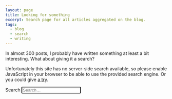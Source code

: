 ```yaml
---
layout: page
title: Looking for something
excerpt: Search page for all articles aggregated on the blog.
tags:
  - blog
  - search
  - writing
---
```


In almost 300 posts, I probably have written something at least a bit interesting. What about giving it a search?

<noscript>Unfortunately this site has no server-side search available, so please enable JavaScript in your browser to be able to use the provided search engine. Or you could give <a href="https://cse.google.com/cse/publicurl?cx=009396935484082696627:sfmsndgcu2q" target="_blank" rel="noopener noreferrer">a try</a>.</noscript>

<div class="search-container" id="search-container">
  <label for="search-input" class="search-label visually-hidden">Search</label>
  <input type="text" id="search-input" class="search-input" placeholder="Search…" role="search" autofocus>
  <ul id="results-container" class="search-results  articles  list"></ul>
</div>

<script>
document.addEventListener('DOMContentLoaded', function () {
  loadJS('{{ "/assets/js/vendors/jekyll-search.js" | prepend: site.baseurl }}', search)
});

function search () {
  SimpleJekyllSearch({
    searchInput: document.getElementById('search-input'),
    resultsContainer: document.getElementById('results-container'),
    json: 'data.json',
    searchResultTemplate: '<li class="list__item">\
      <div class="list__item-inner">\
        <span class="list__secondary-content">{date}{guest}{external}</span>\
        <a href="{url}" class="list__primary-content">{title}</a>\
      </div>\
    </li>',
    noResultsText: '<li class="list__item">Sorry, I could not find any result for your search. :( Hey, if you really wanna have results, I suggest looking for “sass”!</li>'
  });
}
</script>
